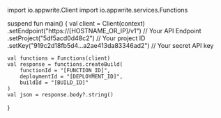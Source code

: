 import io.appwrite.Client
import io.appwrite.services.Functions

suspend fun main() {
    val client = Client(context)
      .setEndpoint("https://[HOSTNAME_OR_IP]/v1") // Your API Endpoint
      .setProject("5df5acd0d48c2") // Your project ID
      .setKey("919c2d18fb5d4...a2ae413da83346ad2") // Your secret API key

    val functions = Functions(client)
    val response = functions.createBuild(
        functionId = "[FUNCTION_ID]",
        deploymentId = "[DEPLOYMENT_ID]",
        buildId = "[BUILD_ID]"
    )
    val json = response.body?.string()
}